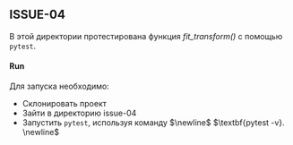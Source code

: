 ## ISSUE-04
 
В этой директории протестирована функция $\textit{fit_transform()}$ с помощью `pytest`.
 
#### Run
 
Для запуска необходимо:
* Склонировать проект
* Зайти в директорию issue-04
* Запустить `pytest`, используя команду $\newline$ $\textbf{pytest -v}. \newline$ 
